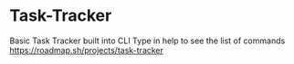# Task-Tracker

Basic Task Tracker built into CLI
Type in help to see the list of commands
https://roadmap.sh/projects/task-tracker
